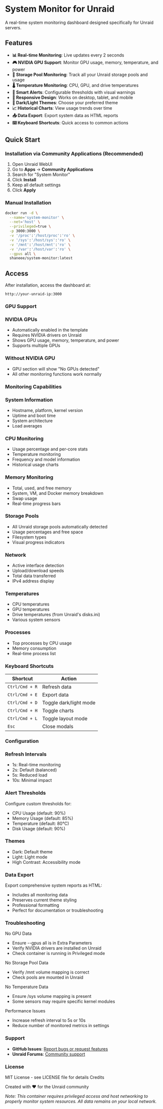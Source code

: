 # System Monitor for Unraid

A real-time system monitoring dashboard designed specifically for Unraid servers.

## Features

- **📊 Real-time Monitoring**: Live updates every 2 seconds
- **🎮 NVIDIA GPU Support**: Monitor GPU usage, memory, temperature, and power
- **💾 Storage Pool Monitoring**: Track all your Unraid storage pools and usage
- **🌡️ Temperature Monitoring**: CPU, GPU, and drive temperatures
- **🔔 Smart Alerts**: Configurable thresholds with visual warnings
- **📱 Responsive Design**: Works on desktop, tablet, and mobile
- **🎨 Dark/Light Themes**: Choose your preferred theme
- **📈 Historical Charts**: View usage trends over time
- **📤 Data Export**: Export system data as HTML reports
- **⌨️ Keyboard Shortcuts**: Quick access to common actions

## Quick Start

### Installation via Community Applications (Recommended)

1. Open Unraid WebUI
2. Go to **Apps** → **Community Applications**
3. Search for "System Monitor"
4. Click **Install**
5. Keep all default settings
6. Click **Apply**

### Manual Installation

```bash
docker run -d \
  --name='system-monitor' \
  --net='host' \
  --privileged=true \
  -p 3000:3000 \
  -v '/proc':'/host/proc':'ro' \
  -v '/sys':'/host/sys':'ro' \
  -v '/mnt':'/host/mnt':'ro' \
  -v '/var':'/host/var':'ro' \
  --gpus all \
  shaneee/system-monitor:latest
  ```

## Access

After installation, access the dashboard at:

```http://your-unraid-ip:3000```

### GPU Support
### NVIDIA GPUs

 - Automatically enabled in the template
 - Requires NVIDIA drivers on Unraid
 - Shows GPU usage, memory, temperature, and power
 - Supports multiple GPUs

### Without NVIDIA GPU

 - GPU section will show "No GPUs detected"
 - All other monitoring functions work normally

### Monitoring Capabilities
### System Information

 - Hostname, platform, kernel version
 - Uptime and boot time
 - System architecture
 - Load averages

### CPU Monitoring

 - Usage percentage and per-core stats
 - Temperature monitoring
 - Frequency and model information
 - Historical usage charts

### Memory Monitoring

 - Total, used, and free memory
 - System, VM, and Docker memory breakdown
 - Swap usage
 - Real-time progress bars

### Storage Pools

 - All Unraid storage pools automatically detected
 - Usage percentages and free space
 - Filesystem types
 - Visual progress indicators

### Network

 - Active interface detection
 - Upload/download speeds
 - Total data transferred
 - IPv4 address display

### Temperatures

 - CPU temperatures
 - GPU temperatures
 - Drive temperatures (from Unraid's disks.ini)
 - Various system sensors

### Processes

 - Top processes by CPU usage
 - Memory consumption
 - Real-time process list

### Keyboard Shortcuts

| Shortcut | Action |
|----------|--------|
| `Ctrl/Cmd + R` | Refresh data |
| `Ctrl/Cmd + E` | Export data |
| `Ctrl/Cmd + D` | Toggle dark/light mode |
| `Ctrl/Cmd + H` | Toggle charts |
| `Ctrl/Cmd + L` | Toggle layout mode |
| `Esc` | Close modals |

### Configuration
### Refresh Intervals

 - 1s: Real-time monitoring
 - 2s: Default (balanced)
 - 5s: Reduced load
 - 10s: Minimal impact

### Alert Thresholds

Configure custom thresholds for:

 - CPU Usage (default: 90%)
 - Memory Usage (default: 85%)
 - Temperature (default: 80°C)
 - Disk Usage (default: 90%)

### Themes

 - Dark: Default theme
 - Light: Light mode
 - High Contrast: Accessibility mode

### Data Export

Export comprehensive system reports as HTML:

 - Includes all monitoring data
 - Preserves current theme styling
 - Professional formatting
 - Perfect for documentation or troubleshooting

### Troubleshooting
No GPU Data

 - Ensure --gpus all is in Extra Parameters
 - Verify NVIDIA drivers are installed on Unraid
 - Check container is running in Privileged mode

No Storage Pool Data

 - Verify /mnt volume mapping is correct
 - Check pools are mounted in Unraid

No Temperature Data

 - Ensure /sys volume mapping is present
 - Some sensors may require specific kernel modules

Performance Issues

 - Increase refresh interval to 5s or 10s
 - Reduce number of monitored metrics in settings

### Support

- **GitHub Issues**: [Report bugs or request features](https://github.com/shaneee/system-monitor/issues)
- **Unraid Forums**: [Community support](https://forums.unraid.net)

### License

MIT License - see LICENSE file for details
Credits

Created with ❤️ for the Unraid community

*Note: This container requires privileged access and host networking to properly monitor system resources. All data remains on your local network.*